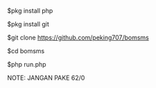 
$pkg install php


$pkg install git


$git clone https://github.com/peking707/bomsms


$cd bomsms


$php run.php


NOTE: JANGAN PAKE 62/0
